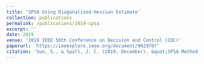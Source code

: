 ```yaml
---
title: 'SPSA Using Diagonalized Hessian Estimate'
collection: publications
permalink: /publications/2019-spsa
excerpt: ''
date: 2019
venue: '2019 IEEE 58th Conference on Decision and Control (CDC)'
paperurl: 'https://ieeexplore.ieee.org/document/9029707'
citation: 'Sun, S., & Spall, J. C. (2019, December). &quot;SPSA Method Using Diagonalized Hessian Estimate.&quot; <i>2019 IEEE 58th Conference on Decision and Control (CDC) </i>. (pp. 4922-4927). IEEE.'
---
```

